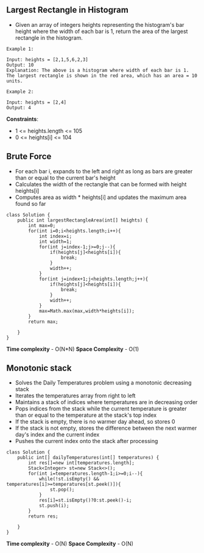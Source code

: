 ## Largest Rectangle in Histogram

- Given an array of integers heights representing the histogram's bar height where the width of each bar is 1, return the area of the largest rectangle in the histogram.

```
Example 1:

Input: heights = [2,1,5,6,2,3]
Output: 10
Explanation: The above is a histogram where width of each bar is 1.
The largest rectangle is shown in the red area, which has an area = 10 units.

Example 2:

Input: heights = [2,4]
Output: 4
```

**Constraints**:
- 1 <= heights.length <= 105
- 0 <= heights[i] <= 104


## Brute Force

- For each bar i, expands to the left and right as long as bars are greater than or equal to the current bar's height
- Calculates the width of the rectangle that can be formed with height heights[i]
- Computes area as width * heights[i] and updates the maximum area found so far



```
class Solution {
    public int largestRectangleArea(int[] heights) {
        int max=0;
        for(int i=0;i<heights.length;i++){
            int index=i;
            int width=1;
            for(int j=index-1;j>=0;j--){
                if(heights[j]<heights[i]){
                    break;
                }
                width++;
            }
            for(int j=index+1;j<heights.length;j++){
                if(heights[j]<heights[i]){
                    break;
                }
                width++;
            }
            max=Math.max(max,width*heights[i]);
        }
        return max;
        
    }
}
```

**Time complexity** - O(N*N)
**Space Complexity** - O(1)


## Monotonic stack 

- Solves the Daily Temperatures problem using a monotonic decreasing stack
- Iterates the temperatures array from right to left
- Maintains a stack of indices where temperatures are in decreasing order
- Pops indices from the stack while the current temperature is greater than or equal to the temperature at the stack's top index
- If the stack is empty, there is no warmer day ahead, so stores 0
- If the stack is not empty, stores the difference between the next warmer day's index and the current index
- Pushes the current index onto the stack after processing

```
class Solution {
    public int[] dailyTemperatures(int[] temperatures) {
        int res[]=new int[temperatures.length];
        Stack<Integer> st=new Stack<>();
        for(int i=temperatures.length-1;i>=0;i--){
            while(!st.isEmpty() && temperatures[i]>=temperatures[st.peek()]){
                st.pop();
            }
            res[i]=st.isEmpty()?0:st.peek()-i;
            st.push(i);
        }
        return res;
        
    }
}
```

**Time complexity** - O(N)
**Space Complexity** - O(N)
